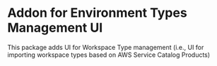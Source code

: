 # Addon for Environment Types Management UI

This package adds UI for Workspace Type management (i.e., UI for importing workspace types based on AWS Service Catalog Products)
